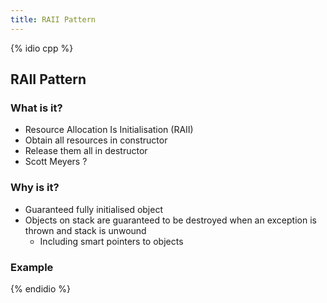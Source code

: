 ```yaml
---
title: RAII Pattern
---
```


{% idio cpp %}

## RAII Pattern

### What is it?

* Resource Allocation Is Initialisation (RAII)
* Obtain all resources in constructor
* Release them all in destructor
* Scott Meyers ?


### Why is it?

* Guaranteed fully initialised object
* Objects on stack are guaranteed to be destroyed when an exception is thrown and stack is unwound
    * Including smart pointers to objects


### Example




{% endidio %}
